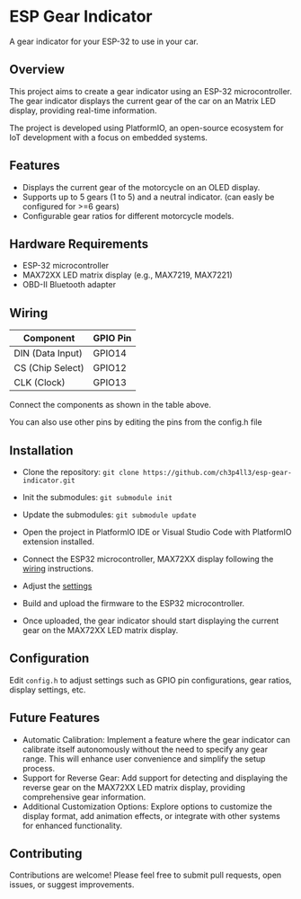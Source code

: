 # ESP Gear Indicator
A gear indicator for your ESP-32 to use in your car.

## Overview
This project aims to create a gear indicator using an ESP-32 microcontroller. The gear indicator displays the current gear of the car on an Matrix LED display, providing real-time information.

The project is developed using PlatformIO, an open-source ecosystem for IoT development with a focus on embedded systems.

## Features

- Displays the current gear of the motorcycle on an OLED display.
- Supports up to 5 gears (1 to 5) and a neutral indicator. (can easly be configured for >=6 gears)
- Configurable gear ratios for different motorcycle models.

## Hardware Requirements
- ESP-32 microcontroller
- MAX72XX LED matrix display (e.g., MAX7219, MAX7221)
- OBD-II Bluetooth adapter

## Wiring
|     Component    |   GPIO Pin    |
|------------------|---------------|
| DIN (Data Input) | GPIO14        |
| CS (Chip Select) | GPIO12        |
| CLK (Clock)      | GPIO13        |

Connect the components as shown in the table above.

You can also use other pins by editing the pins from the config.h file

## Installation
- Clone the repository: `git clone https://github.com/ch3p4ll3/esp-gear-indicator.git`
- Init the submodules: `git submodule init`
- Update the submodules: `git submodule update`

- Open the project in PlatformIO IDE or Visual Studio Code with PlatformIO extension installed.

- Connect the ESP32 microcontroller, MAX72XX display following the [wiring](#wiring) instructions.
- Adjust the [settings](#configuration)
- Build and upload the firmware to the ESP32 microcontroller.
- Once uploaded, the gear indicator should start displaying the current gear on the MAX72XX LED matrix display.

## Configuration
Edit `config.h` to adjust settings such as GPIO pin configurations, gear ratios, display settings, etc.

## Future Features
- Automatic Calibration: Implement a feature where the gear indicator can calibrate itself autonomously without the need to specify any gear range. This will enhance user convenience and simplify the setup process.
- Support for Reverse Gear: Add support for detecting and displaying the reverse gear on the MAX72XX LED matrix display, providing comprehensive gear information.
- Additional Customization Options: Explore options to customize the display format, add animation effects, or integrate with other systems for enhanced functionality.

## Contributing
Contributions are welcome! Please feel free to submit pull requests, open issues, or suggest improvements.
